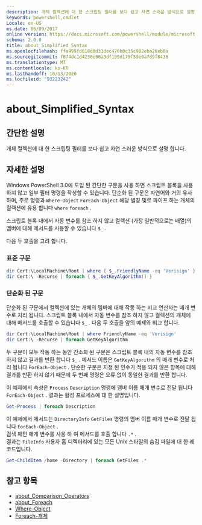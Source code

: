 ```yaml
---
description: 개체 컬렉션에 대 한 스크립팅 필터를 보다 쉽고 자연 스러운 방식으로 설명 합니다.
keywords: powershell,cmdlet
Locale: en-US
ms.date: 06/09/2017
online version: https://docs.microsoft.com/powershell/module/microsoft.powershell.core/about/about_simplified_syntax?view=powershell-5.1&WT.mc_id=ps-gethelp
schema: 2.0.0
title: about_Simplified_Syntax
ms.openlocfilehash: ffa499fd618d0d31dec470b0c35c902eba26eb0a
ms.sourcegitcommit: f874dc1d4236e06a3df195d179f59e0a7d9f8436
ms.translationtype: MT
ms.contentlocale: ko-KR
ms.lasthandoff: 10/13/2020
ms.locfileid: "93223242"
---
```

# <a name="about_simplified_syntax"></a>about_Simplified_Syntax

## <a name="short-description"></a>간단한 설명

개체 컬렉션에 대 한 스크립팅 필터를 보다 쉽고 자연 스러운 방식으로 설명 합니다.

## <a name="long-description"></a>자세한 설명

Windows PowerShell 3.0에 도입 된 간단한 구문을 사용 하면 스크립트 블록을 사용 하지 않고 일부 필터 명령을 작성할 수 있습니다. 단순화 된 구문은 자연어와 거의 유사 하며, 주로 명령과 `Where-Object` `ForEach-Object` 해당 별칭 및로 파이프 하는 개체의 컬렉션에 유용 합니다 `where` `foreach` .

스크립트 블록 내에서 자동 변수를 참조 하지 않고 컬렉션 (가장 일반적으로는 배열)의 멤버에 대해 메서드를 사용할 수 있습니다 `$_` .

다음 두 호출을 고려 합니다.

### <a name="standard-syntax"></a>표준 구문

```powershell
dir Cert:\LocalMachine\Root | where { $_.FriendlyName -eq 'Verisign' }
dir Cert:\ -Recurse | foreach { $_.GetKeyAlgorithm() }
```

### <a name="simplified-syntax"></a>단순화 된 구문

단순화 된 구문에서 컬렉션에 있는 개체의 멤버에 대해 작동 하는 비교 연산자는 매개 변수로 처리 됩니다. 스크립트 블록 내에서 자동 변수를 참조 하지 않고 컬렉션의 개체에 대해 메서드를 호출할 수 있습니다 `$_` .
다음 두 호출을 앞의 예제와 비교 합니다.

```powershell
dir Cert:\LocalMachine\Root | where FriendlyName -eq 'Verisign'
dir Cert:\ -Recurse | foreach GetKeyAlgorithm
```

두 구문이 모두 작동 하는 동안 간소화 된 구문은 스크립트 블록 내의 자동 변수를 참조 하지 않고 결과를 반환 합니다 `$_` .
메서드 이름은 `GetKeyAlgorithm` 의 매개 변수로 처리 됩니다 `ForEach-Object` .
단순한 구문은 지정 된 인수가 적용 되지 않은 항목에 대해 결과를 반환 하지 않기 때문에 두 번째 명령은 오류 없이 동일한 결과를 반환 합니다.

이 예제에서 속성은 `Process` `Description` 명령에 멤버 이름 매개 변수로 전달 됩니다 `ForEach-Object` . 결과는 활성 프로세스에 대 한 설명입니다.

```powershell
Get-Process | foreach Description
```

이 예제에서 메서드는 `DirectoryInfo` `GetFiles` 명령의 멤버 이름 매개 변수로 전달 됩니다 `ForEach-Object` .  
검색 패턴 매개 변수를 사용 하 여 메서드를 호출 합니다 `.*` .  
결과는 `FileInfo` 사용자 홈 디렉터리에 있는 모든 Unix 스타일의 숨김 파일에 대 한 레코드입니다. 

```powershell
Get-ChildItem /home -Directory | foreach GetFiles .*
```

## <a name="see-also"></a>참고 항목

- [about_Comparison_Operators](about_Comparison_Operators.md)
- [about_Foreach](about_Foreach.md)
- [Where-Object](xref:Microsoft.PowerShell.Core.Where-Object)
- [Foreach-개체](xref:Microsoft.PowerShell.Core.ForEach-Object)

